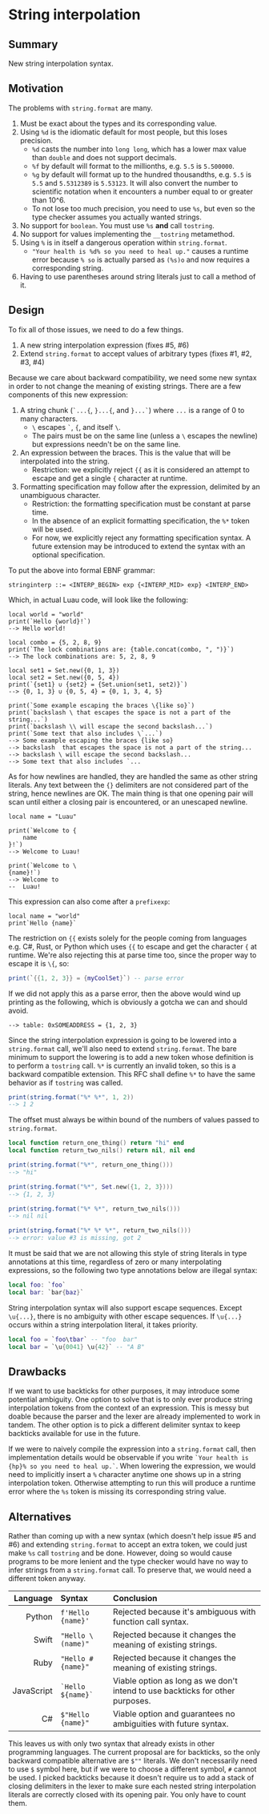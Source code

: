 # String interpolation

## Summary

New string interpolation syntax.

## Motivation

The problems with `string.format` are many.

1. Must be exact about the types and its corresponding value.
2. Using `%d` is the idiomatic default for most people, but this loses precision.
   * `%d` casts the number into `long long`, which has a lower max value than `double` and does not support decimals.
   * `%f` by default will format to the millionths, e.g. `5.5` is `5.500000`.
   * `%g` by default will format up to the hundred thousandths, e.g. `5.5` is `5.5` and `5.5312389` is `5.53123`. It will also convert the number to scientific notation when it encounters a number equal to or greater than 10^6.
   * To not lose too much precision, you need to use `%s`, but even so the type checker assumes you actually wanted strings.
3. No support for `boolean`. You must use `%s` **and** call `tostring`.
4. No support for values implementing the `__tostring` metamethod.
5. Using `%` is in itself a dangerous operation within `string.format`.
   * `"Your health is %d% so you need to heal up."` causes a runtime error because `% so` is actually parsed as `(%s)o` and now requires a corresponding string.
6. Having to use parentheses around string literals just to call a method of it.

## Design

To fix all of those issues, we need to do a few things.

1. A new string interpolation expression (fixes #5, #6)
2. Extend `string.format` to accept values of arbitrary types (fixes #1, #2, #3, #4)

Because we care about backward compatibility, we need some new syntax in order to not change the meaning of existing strings. There are a few components of this new expression:

1. A string chunk (`` `...{ ``, `}...{`, and `` }...` ``) where `...` is a range of 0 to many characters.
   * `\` escapes `` ` ``, `{`, and itself `\`.
   * The pairs must be on the same line (unless a `\` escapes the newline) but expressions needn't be on the same line.
2. An expression between the braces. This is the value that will be interpolated into the string.
   * Restriction: we explicitly reject `{{` as it is considered an attempt to escape and get a single `{` character at runtime.
3. Formatting specification may follow after the expression, delimited by an unambiguous character.
   * Restriction: the formatting specification must be constant at parse time.
   * In the absence of an explicit formatting specification, the `%*` token will be used.
   * For now, we explicitly reject any formatting specification syntax. A future extension may be introduced to extend the syntax with an optional specification.

To put the above into formal EBNF grammar:

```
stringinterp ::= <INTERP_BEGIN> exp {<INTERP_MID> exp} <INTERP_END>
```

Which, in actual Luau code, will look like the following:

```
local world = "world"
print(`Hello {world}!`)
--> Hello world!

local combo = {5, 2, 8, 9}
print(`The lock combinations are: {table.concat(combo, ", ")}`)
--> The lock combinations are: 5, 2, 8, 9

local set1 = Set.new({0, 1, 3})
local set2 = Set.new({0, 5, 4})
print(`{set1} ∪ {set2} = {Set.union(set1, set2)}`)
--> {0, 1, 3} ∪ {0, 5, 4} = {0, 1, 3, 4, 5}

print(`Some example escaping the braces \{like so}`)
print(`backslash \ that escapes the space is not a part of the string...`)
print(`backslash \\ will escape the second backslash...`)
print(`Some text that also includes \`...`)
--> Some example escaping the braces {like so}
--> backslash  that escapes the space is not a part of the string...
--> backslash \ will escape the second backslash...
--> Some text that also includes `...
```

As for how newlines are handled, they are handled the same as other string literals. Any text between the `{}` delimiters are not considered part of the string, hence newlines are OK. The main thing is that one opening pair will scan until either a closing pair is encountered, or an unescaped newline.

```
local name = "Luau"

print(`Welcome to {
    name
}!`)
--> Welcome to Luau!

print(`Welcome to \
{name}!`)
--> Welcome to
--  Luau!
```

This expression can also come after a `prefixexp`:

```
local name = "world"
print`Hello {name}`
```

The restriction on `{{` exists solely for the people coming from languages e.g. C#, Rust, or Python which uses `{{` to escape and get the character `{` at runtime. We're also rejecting this at parse time too, since the proper way to escape it is `\{`, so:

```lua
print(`{{1, 2, 3}} = {myCoolSet}`) -- parse error
```

If we did not apply this as a parse error, then the above would wind up printing as the following, which is obviously a gotcha we can and should avoid.

```
--> table: 0xSOMEADDRESS = {1, 2, 3}
```

Since the string interpolation expression is going to be lowered into a `string.format` call, we'll also need to extend `string.format`. The bare minimum to support the lowering is to add a new token whose definition is to perform a `tostring` call. `%*` is currently an invalid token, so this is a backward compatible extension. This RFC shall define `%*` to have the same behavior as if `tostring` was called.

```lua
print(string.format("%* %*", 1, 2))
--> 1 2
```

The offset must always be within bound of the numbers of values passed to `string.format`.

```lua
local function return_one_thing() return "hi" end
local function return_two_nils() return nil, nil end

print(string.format("%*", return_one_thing()))
--> "hi"

print(string.format("%*", Set.new({1, 2, 3})))
--> {1, 2, 3}

print(string.format("%* %*", return_two_nils()))
--> nil nil

print(string.format("%* %* %*", return_two_nils()))
--> error: value #3 is missing, got 2
```

It must be said that we are not allowing this style of string literals in type annotations at this time, regardless of zero or many interpolating expressions, so the following two type annotations below are illegal syntax:

```lua
local foo: `foo`
local bar: `bar{baz}`
```

String interpolation syntax will also support escape sequences. Except `\u{...}`, there is no ambiguity with other escape sequences. If `\u{...}` occurs within a string interpolation literal, it takes priority.

```lua
local foo = `foo\tbar` -- "foo	bar"
local bar = `\u{0041} \u{42}` -- "A B"
```

## Drawbacks

If we want to use backticks for other purposes, it may introduce some potential ambiguity. One option to solve that is to only ever produce string interpolation tokens from the context of an expression. This is messy but doable because the parser and the lexer are already implemented to work in tandem. The other option is to pick a different delimiter syntax to keep backticks available for use in the future.

If we were to naively compile the expression into a `string.format` call, then implementation details would be observable if you write `` `Your health is {hp}% so you need to heal up.` ``. When lowering the expression, we would need to implicitly insert a `%` character anytime one shows up in a string interpolation token. Otherwise attempting to run this will produce a runtime error where the `%s` token is missing its corresponding string value.

## Alternatives

Rather than coming up with a new syntax (which doesn't help issue #5 and #6) and extending `string.format` to accept an extra token, we could just make `%s` call `tostring` and be done. However, doing so would cause programs to be more lenient and the type checker would have no way to infer strings from a `string.format` call. To preserve that, we would need a different token anyway.

Language   | Syntax                | Conclusion
----------:|:----------------------|:-----------
Python     | `f'Hello {name}'`     | Rejected because it's ambiguous with function call syntax.
Swift      | `"Hello \(name)"`     | Rejected because it changes the meaning of existing strings.
Ruby       | `"Hello #{name}"`     | Rejected because it changes the meaning of existing strings.
JavaScript | `` `Hello ${name}` `` | Viable option as long as we don't intend to use backticks for other purposes.
C#         | `$"Hello {name}"`     | Viable option and guarantees no ambiguities with future syntax.

This leaves us with only two syntax that already exists in other programming languages. The current proposal are for backticks, so the only backward compatible alternative are `$""` literals. We don't necessarily need to use `$` symbol here, but if we were to choose a different symbol, `#` cannot be used. I picked backticks because it doesn't require us to add a stack of closing delimiters in the lexer to make sure each nested string interpolation literals are correctly closed with its opening pair. You only have to count them.
